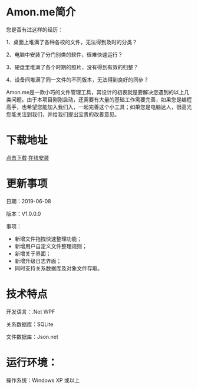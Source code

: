 # Amon.me简介
您是否有过这样的经历：

1、桌面上堆满了各种各校的文件，无法得到及时的分类？

2、电脑中安装了分门别类的软件，很难快速运行？

3、硬盘里堆满了各个时期的照片，没有得到有效的归整？

4、设备间堆满了同一文件的不同版本，无法得到良好的同步？

Amon.me是一款小巧的文件管理工具，其设计的初衷就是要解决您遇到的以上几类问题。由于本项目刚刚启动，还需要有大量的基础工作需要完善，如果您是编程高手，也希望您能加入我们入，一起完善这个小工具；如果您是电脑达人，很高光您能关注到我们，并给我们提出宝贵的改善意见。

# 下载地址
[点击下载](https://github.com/amonyao/amon/blob/master/Download/Amon.me.zip)
[在线安装](https://github.com/amonyao/amon/blob/master/Download/Amon.me.exe)

# 更新事项
日期：2019-06-08

版本：V1.0.0.0

事项：
+ 新增文件拖拽快速整理功能；
+ 新增用户自定义文件整理规则；
+ 新增关于界面；
+ 新增升级日志界面；
+ 同时支持关系数据库及对象文件存取。

# 技术特点
开发语言：.Net WPF

关系数据库：SQLite

文件数据库：Json.net

# 运行环境：
操作系统：Windows XP 或以上
